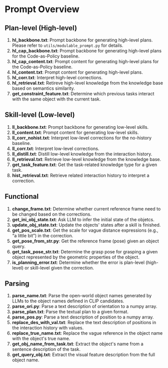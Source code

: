# Prompt Overview

## Plan-level (High-level)
1. **hl_backbone.txt**: Prompt backbone for generating high-level plans. Please refer to `utils/modulable_prompt.py` for details. 
2. **hl_cap_backbone.txt**: Prompt backbone for generating high-level plans for the Code-as-Policy baseline.
3. **hl_cap_content.txt**: Prompt content for generating high-level plans for the Code-as-Policy baseline.
4. **hl_content.txt**: Prompt content for generating high-level plans.
5. **hl_corr.txt**: Interpret high-level corrections.
6. **hl_retrieval.txt**: Retireve high-level knowledge from the knowledge base based on semantics similarity.
7. **get_constraint_feature.txt**: Determine which previous tasks interact with the same object with the current task.


## Skill-level (Low-level)
1. **ll_backbone.txt**: Prompt backbone for generating low-level skills.
2. **ll_content.txt**: Prompt content for generating low-level skills.
3. **ll_corr_nohist.txt**: Interpret low-level corrections for the no-history baseline.
4. **ll_corr.txt**: Interpret low-level corrections.
5. **ll_distill.txt**: Distill low-level knowledge from the interaction history.
6. **ll_retrieval.txt**: Retrieve low-level knowledge from the knowledge base.
7. **get_task_feature.txt**: Get the task-related knowledge type for a given task.
8. **hist_retrieval.txt**: Retrieve related interaction history to interpret a correction.


## Functional
1. **change_frame.txt**: Determine whether current reference frame need to be changed based on the corrections.
2. **get_ini_obj_state.txt**: Ask LLM to infer the initial state of the objetcs.
3. **update_obj_state.txt**: Update the objects' states after a skill is finished.
4. **get_pos_scale.txt**: Get the scale for vague distance expressions (e.g., “a little bit”) in the correction.
5. **get_pose_from_str.py**: Get the reference frame (pose) given an object query.
6. **get_task_pose_str.txt**: Determine the grasp pose for grasping a given object represented by the geometric properties of the object.
7. **is_planning_error.txt**: Determine whether the error is plan-level (high-level) or skill-level given the correction.


## Parsing
1. **parse_name.txt**: Parse the open-world object names generated by LLMs to the object names defined in CLIP candidates.
2. **parse_ori.py**: Parse a text description of orientation to a numpy array.
3. **parse_plan.txt**: Parse the textual plan to a given format.
4. **parse_pos.py**: Parse a text description of position to a numpy array.
5. **replace_des_with_val.txt**: Replace the text description of positions in the interaction history with values. 
6. **replace_true_name.txt**: Replace the vague reference in the object name with the object's true name.
7. **get_obj_name_from_task.txt**: Extract the object's name from a sentence description of the task.
8. **get_query_obj.txt**: Extract the visual feature description from the full object name.

